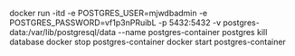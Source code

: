 docker run -itd -e POSTGRES_USER=mjwdbadmin -e POSTGRES_PASSWORD=vf1p3nPRuibL -p 5432:5432 -v postgres-data:/var/lib/postgresql/data --name postgres-container postgres
kill database 
docker stop postgres-container
docker start postgres-container